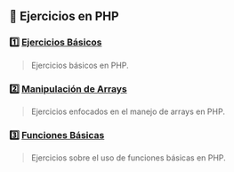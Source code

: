 ## 📂 Ejercicios en PHP

### 1️⃣ [Ejercicios Básicos](https://github.com/13MariaNoguera/Ejercicios1-PHP/tree/master/ejercicios1 "Ejercicios1")
> Ejercicios básicos en PHP.

### 2️⃣ [Manipulación de Arrays](https://github.com/13MariaNoguera/Ejercicios1-PHP/tree/master/array "Array") 
> Ejercicios enfocados en el manejo de arrays en PHP.

### 3️⃣ [Funciones Básicas](https://github.com/13MariaNoguera/Ejercicios1-PHP/tree/master/ejercicios2 "Ejercicios2") 
> Ejercicios sobre el uso de funciones básicas en PHP.
